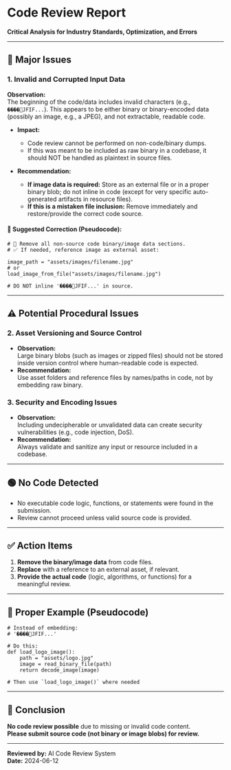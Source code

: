 # Code Review Report

**Critical Analysis for Industry Standards, Optimization, and Errors**

---

## 🔴 Major Issues

### 1. Invalid and Corrupted Input Data

**Observation:**  
The beginning of the code/data includes invalid characters (e.g., `���� JFIF...`). This appears to be either binary or binary-encoded data (possibly an image, e.g., a JPEG), and not extractable, readable code.

- **Impact:**  
  - Code review cannot be performed on non-code/binary dumps.
  - If this was meant to be included as raw binary in a codebase, it should NOT be handled as plaintext in source files.

- **Recommendation:**  
  - **If image data is required:** Store as an external file or in a proper binary blob; do not inline in code (except for very specific auto-generated artifacts in resource files).
  - **If this is a mistaken file inclusion:** Remove immediately and restore/provide the correct code source.

#### 🔧 Suggested Correction (Pseudocode):

```pseudocode
# 🚫 Remove all non-source code binary/image data sections.
# ✅ If needed, reference image as external asset:

image_path = "assets/images/filename.jpg"
# or
load_image_from_file("assets/images/filename.jpg")

# DO NOT inline '���� JFIF...' in source.
```

---

## ⚠️ Potential Procedural Issues

### 2. Asset Versioning and Source Control

- **Observation:**  
  Large binary blobs (such as images or zipped files) should not be stored inside version control where human-readable code is expected.
- **Recommendation:**  
  Use asset folders and reference files by names/paths in code, not by embedding raw binary.

### 3. Security and Encoding Issues

- **Observation:**  
  Including undecipherable or unvalidated data can create security vulnerabilities (e.g., code injection, DoS).
- **Recommendation:**  
  Always validate and sanitize any input or resource included in a codebase.

---

## 🟢 No Code Detected

- No executable code logic, functions, or statements were found in the submission.
- Review cannot proceed unless valid source code is provided.

---

## ✅ Action Items

1. **Remove the binary/image data** from code files.
2. **Replace** with a reference to an external asset, if relevant.
3. **Provide the actual code** (logic, algorithms, or functions) for a meaningful review.

---

## 📄 Proper Example (Pseudocode)

```pseudocode
# Instead of embedding:
# '���� JFIF...'

# Do this:
def load_logo_image():
    path = "assets/logo.jpg"
    image = read_binary_file(path)
    return decode_image(image)

# Then use `load_logo_image()` where needed
```

---

## 🚨 Conclusion

**No code review possible** due to missing or invalid code content.  
**Please submit source code (not binary or image blobs) for review.**

---

**Reviewed by:** AI Code Review System  
**Date:** 2024-06-12